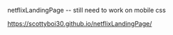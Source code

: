 netflixLandingPage -- still need to work on mobile css

https://scottyboi30.github.io/netflixLandingPage/
